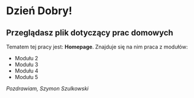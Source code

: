 # Dzień Dobry!
## Przeglądasz plik dotyczący prac domowych
Tematem tej pracy jest: **Homepage**.
Znajduje się na nim praca z modułów:
- Modułu 2
- Modułu 3
- Modułu 4
- Modułu 5

*Pozdrawiam, Szymon Szulkowski*
